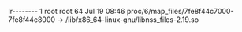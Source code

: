 lr-------- 1 root root 64 Jul 19 08:46 proc/6/map_files/7fe8f44c7000-7fe8f44c8000 -> /lib/x86_64-linux-gnu/libnss_files-2.19.so
